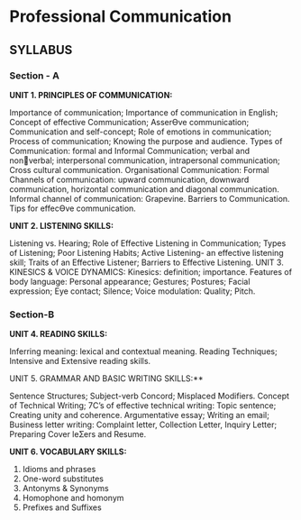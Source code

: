 # Professional Communication

## SYLLABUS

### Section - A

**UNIT 1. PRINCIPLES OF COMMUNICATION:** 

Importance of communication; Importance of communication in English; 
Concept of effective Communication; AsserƟve communication; 
Communication and self-concept; Role of emotions in communication; 
Process of communication; Knowing the purpose and audience. Types of 
Communication: formal and Informal Communication; verbal and nonverbal; interpersonal communication, intrapersonal communication; Cross 
cultural communication. Organisational Communication: Formal Channels of 
communication: upward communication, downward communication, 
horizontal communication and diagonal communication. Informal channel 
of communication: Grapevine. Barriers to Communication. Tips for effecƟve 
communication. 

**UNIT 2. LISTENING SKILLS:** 

Listening vs. Hearing; Role of Effective Listening in Communication; Types of 
Listening; Poor Listening Habits; Active Listening- an effective listening skill; 
Traits of an Effective Listener; Barriers to Effective Listening. 
UNIT 3. KINESICS & VOICE DYNAMICS: 
Kinesics: definition; importance. Features of body language: Personal 
appearance; Gestures; Postures; Facial expression; Eye contact; Silence; 
Voice modulation: Quality; Pitch. 

### Section-B

**UNIT 4. READING SKILLS:** 

Inferring meaning: lexical and contextual meaning. Reading Techniques; 
Intensive and Extensive reading skills. 

UNIT 5. GRAMMAR AND BASIC WRITING SKILLS:** 

Sentence Structures; Subject-verb Concord; Misplaced Modifiers. Concept 
of Technical Writing; 7C’s of effective technical writing: Topic sentence; 
Creating unity and coherence. Argumentative essay; Writing an email; 
Business letter writing: Complaint letter, Collection Letter, Inquiry Letter; 
Preparing Cover leƩers and Resume. 

**UNIT 6. VOCABULARY SKILLS:** 










1. Idioms and phrases 
2. One-word substitutes 
3. Antonyms & Synonyms 
4. Homophone and homonym
5. Prefixes and Suffixes
